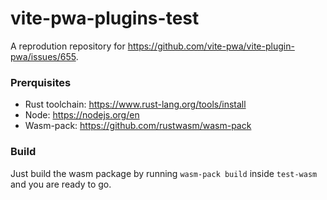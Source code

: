 # vite-pwa-plugins-test

A reprodution repository for https://github.com/vite-pwa/vite-plugin-pwa/issues/655.

### Prerquisites

- Rust toolchain: https://www.rust-lang.org/tools/install<br>
- Node: https://nodejs.org/en<br>
- Wasm-pack: https://github.com/rustwasm/wasm-pack

### Build

Just build the wasm package by running ```wasm-pack build``` inside ```test-wasm``` and you are ready to go.
